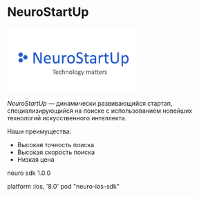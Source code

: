 # NeuroStartUp

![](logo1.png)

*NeuroStartUp* — динамически развивающийся стартап, специализирующийся на поиске с использованием новейших технологий искусственного интеллекта.

Наши преимущества:
* Высокая точность поиска
* Высокая скорость поиска
* Низкая цена
<!---JavaScript:-->
<script src="https://localhost/neuro.sdk.min.js"></script>
<!---Java (Maven):-->
<dependency>
  <groupId>neuro</groupId>
  <artifactId>sdk</artifactId>
  <version>1.0.0</version>
</dependency>
<!---iOS (добавьте код в ваш Podfile):-->

platform :ios, '8.0'
pod "neuro-ios-sdk"
